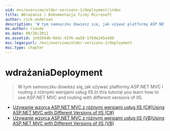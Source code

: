 ```yaml
---
uid: mvc/overview/older-versions-1/deployment/index
title: Wdrażanie | Dokumentacja firmy Microsoft
author: rick-anderson
description: 'W tym samouczku dowiesz się, jak używać platformy ASP.NET MVC i routing z różnymi wersjami usług IIS.'
ms.author: riande
ms.date: 09/28/2011
ms.assetid: 1e9204db-664c-4376-aa50-1fb9e245a4d9
msc.legacyurl: /mvc/overview/older-versions-1/deployment
msc.type: chapter
---
```

<a name="deployment"></a><span data-ttu-id="9391d-103">wdrażania</span><span class="sxs-lookup"><span data-stu-id="9391d-103">Deployment</span></span>
====================
> <span data-ttu-id="9391d-104">W tym samouczku dowiesz się, jak używać platformy ASP.NET MVC i routing z różnymi wersjami usług IIS.</span><span class="sxs-lookup"><span data-stu-id="9391d-104">In this tutorial you learn how to use ASP.NET MVC and routing with different versions of IIS.</span></span>


- [<span data-ttu-id="9391d-105">Używanie wzorca ASP.NET MVC z różnymi wersjami usług IIS (C#)</span><span class="sxs-lookup"><span data-stu-id="9391d-105">Using ASP.NET MVC with Different Versions of IIS (C#)</span></span>](using-asp-net-mvc-with-different-versions-of-iis-cs.md)
- [<span data-ttu-id="9391d-106">Używanie wzorca ASP.NET MVC z różnymi wersjami usług IIS (VB)</span><span class="sxs-lookup"><span data-stu-id="9391d-106">Using ASP.NET MVC with Different Versions of IIS (VB)</span></span>](using-asp-net-mvc-with-different-versions-of-iis-vb.md)

